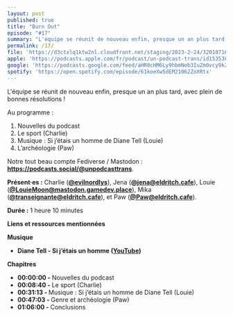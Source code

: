 ```yaml
---
layout: post
published: true
title: "Burn Out"
episode: "#17"
summary: "L'équipe se réunit de nouveau enfin, presque un an plus tard, avec plein de bonnes résolutions !"
permalink: /17/
file: 'https://d3ctxlq1ktw2nl.cloudfront.net/staging/2023-2-24/320107160-22050-1-50ac892974888.m4a'
apple: 'https://podcasts.apple.com/fr/podcast/un-podcast-trans/id1535381424?l=en&i=1000605796309'
google: 'https://podcasts.google.com/feed/aHR0cHM6Ly9hbmNob3IuZm0vcy9kZDA3MzQvcG9kY2FzdC9yc3M/episode/NWU4Y2M1MWEtOTcwYS00ODk1LThjY2ItOGI1OTE0MDkzMTA2?sa=X&ved=0CAUQkfYCahcKEwj4w4-jsY7-AhUAAAAAHQAAAAAQAQ'
spotify: 'https://open.spotify.com/episode/61koeXw5dEM21062ZoXRtx'
---
```

<p>L'équipe se réunit de nouveau enfin, presque un an plus tard, avec plein de bonnes résolutions !</p>

<!--more-->

<p>Au programme :</p>
<ol>
  <li>Nouvelles du podcast</li>
	<li>Le sport (Charlie)</li>
	<li>Musique : Si j’étais un homme de Diane Tell (Louie)</li>
	<li>L’archéologie (Paw)</li>
</ol>
<p>Notre tout beau compte Fediverse / Mastodon : <a href="https://podcasts.social/@unpodcasttrans"><strong>https://podcasts.social/@unpodcasttrans</strong></a>.</p>





<p><strong>Présent·es :</strong> 
Charlie (<a href="https://twitter.com/evilnordlys"><strong>@evilnordlys</strong></a>),  
Jena (<a href="https://eldritch.cafe/@jena"><strong>@jena@eldritch.cafe</strong></a>), 
Louie (<a href="https://mastodon.gamedev.place/@LouieMoon"><strong>@LouieMoon@mastodon.gamedev.place</strong></a>), 
Mika (<a href="https://eldritch.cafe/@transeignante"><strong>@transeignante@eldritch.cafe</strong></a>), et
Paw (<a href="https://eldritch.cafe/@paw"><strong>@Paw@eldritch.cafe</strong></a>).</p> 
<p><strong>Durée :</strong> 1 heure 10 minutes</p>

<p><strong>Liens et ressources mentionnées</strong></p>
<p><strong>Musique</strong></p>
<ul>
  <li><strong>Diane Tell - Si j’étais un homme   (</strong><a href="https://youtu.be/3PlTlHjg_P4"><strong>YouTube</strong></a><strong>)</strong></li>
</ul>
<p><strong>Chapitres</strong></p>
<ul>
  <li><strong>00:00:00 - </strong>Nouvelles du podcast</li>
  <li><strong>00:08:40 - </strong>Le sport (Charlie)</li>
  <li><strong>00:31:13 - </strong>Musique : Si j’étais un homme de Diane Tell (Louie)</li>
  <li><strong>00:47:03 - </strong>Genre et archéologie (Paw)</li>
  <li><strong>01:06:00 - </strong>Conclusions</li>
</ul>